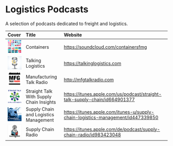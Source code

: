 # Logistics Podcasts

A selection of podcasts dedicated to freight and logistics.

| Cover | Title | Website |
| :--- |:---| :--- |
| ![Containers](cover/containers.png)               | Containers        | https://soundcloud.com/containersfmg |
| ![Talking Logistics](cover/talking-logistics.png) | Talking Logistics | https://talkinglogistics.com |
| ![Manufacturing Talk Radio](cover/manufacturing-talk-radio.png) | Manufacturing Talk Radio | http://mfgtalkradio.com |
| ![Straight Talk With Supply Chain Insights](cover/straight-talk-with-supply-chain-insights.png) | Straight Talk With Supply Chain Insights | https://itunes.apple.com/us/podcast/straight-talk-supply-chain/id664901377 |
| ![Supply Chain and Logistics Management](cover/supply-chain-and-logistics-management.png) | Supply Chain and Logistics Management | https://itunes.apple.com/itunes-u/supply-chain-logistics-management/id447339850 |
| ![Supply Chain Radio](cover/supply-chain-radio.png) | Supply Chain Radio | https://itunes.apple.com/de/podcast/supply-chain-radio/id983423048 |